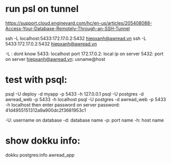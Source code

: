 # run psl on tunnel

https://support.cloud.engineyard.com/hc/en-us/articles/205408088-Access-Your-Database-Remotely-Through-an-SSH-Tunnel

ssh -L localhost:5433:172.17.0.2:5432 hiepxanh@awread.vn
ssh -L 5433:172.17.0.2:5432 hiepxanh@awread.vn

-L : dont know
5433: localhost port
172.17.0.2: local ip on server
5432: port on server
hiepxanh@awread.vn: usname@host

# test with psql:

psql -U deploy -d myapp -p 5433 -h 127.0.0.1
psql -U postgres -d awread_web -p 5433 -h localhost
psql -U postgres -d awread_web -p 5433 -h localhost
then enter password on server
password: 41d4955151312a9a900dc2f3681953c1

-U: username on database
-d: database name
-p: port name
-h: host name

# show dokku info:

dokku postgres:info awread_app
